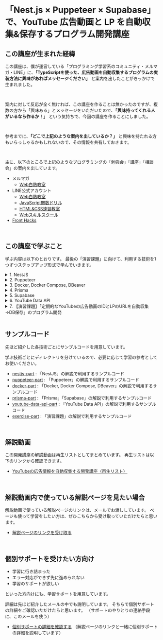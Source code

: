 # 「Nest.js × Puppeteer × Supabase」で、YouTube 広告動画と LP を自動収集&保存するプログラム開発講座



## この講座が生まれた経緯

この講座は、僕が運営している「プログラミング学習系のコミュニティ・メルマガ・LINE」に、**「TypeScriptを使った、広告動画を自動収集するプログラムの実装方法に興味があればメッセージください」** と案内を出したことがきっかけで生まれました。

<br/>

案内に対して反応が全く無ければ、この講座を作ることは無かったのですが、複数の方から「興味ある」とメッセージをいただいたので、**「興味持ってくれる人がいるなら作るか！」** という気持ちで、今回の講座を作ることにしました。


<br/>


参考までに、**「どこで上記のような案内を出しているか？」** と興味を持たれる方もいらっしゃるかもしれないので、その情報を共有しておきます。

<br/>

主に、以下のところで上記のようなプログラミングの「勉強会」「講座」「相談会」の案内を出しています。

- メルマガ
  - [Web白熱教室](https://tsuyopon.xyz/lp/mail-magazine-training-course-for-beginner/)
- LINE公式アカウント
  - [Web白熱教室](https://tsuyopon.xyz/lp/mail-magazine/)
  - [JavaScript関数ドリル](https://js-drills.com/) 
  - [HTML&CSS速習教室](https://html-css-guide-five.vercel.app/)
  - [Webスキルスクール](https://web-skills-school.com/line-official-account/)
- [Front Hacks](https://tsuyopon.xyz/2021/02/20/fronthacks/)


<br/>

## この講座で学ぶこと


学ぶ内容は以下のとおりです。
最後の「演習課題」に向けて、利用する技術を1つずつステップアップ形式で学んでいきます。


<details>
<summary>1. NestJS</summary>
  
- バックエンドのWebフレームワーク。
- 定期実行の機能も持つ。
  
</details>

<details>
<summary>2. Puppeteer</summary>
  
- プログラムからブラウザを起動できる
- 通常のブラウザのように、ページ上の要素をクリックしたりスクロールもできる
- スクレイピングができる
  
</details>

<details>
<summary>3. Docker, Docker Compose, DBeaver</summary>
  
- Docker, Docker Composeを使って、開発環境ごとにローカルDBを用意する方法を学ぶ
- DBeaverを使って、DBの中身を確認する方法を学ぶ
  
</details>

<details>
<summary>4. Prisma</summary>
  
- プログラムからデータベースとやりとりができるライブラリ
- コマンドでDBにテーブルを作ったり、データをリセットするのも簡単なツール
  
</details>


<details>
<summary>5. Supabase</summary>
  
- Firebaseのようなバックエンド開発支援のWebサービス（BaaSの1つ）
- Firebaseとの大きな違いはRDBを使えること（FirebaseはNoSQL（Firestore））
- Firebaseと同じように無料でも使える
  
</details>

<details>
<summary>6. YouTube Data API</summary>
  
- YouTubeの操作を行えるAPI（動画、チャンネル、コメントなどの取得・作成・更新など）
- 講座では、Puppeteerを使って取得した広告動画のIDを使って、広告動画の詳細情報を取得する
  
</details>

<details>
<summary>7. 【演習課題】「定期的なYouTubeの広告動画のIDとLPのURLを自動収集→DB保存」のプログラム開発</summary>
  
- 上記の技術を学んだあとの集大成としての演習課題
- 上記各パートで実装する機能をうまく組み合わせることでできる
- 機能別に段階的に開発を進めるため、実践的な開発スキルも身につく
  
</details>

<br/>

## サンプルコード

先ほど紹介した各技術ごとにサンプルコードを用意しています。

学ぶ技術ごとにディレクトリを分けているので、必要に応じて学習の参考としてお使いください。

- [nestjs-part](https://github.com/tsuyopon-xyz/yt-ads-scraping-online-seminar/tree/main/nestjs-part) : 「NestJS」の解説で利用するサンプルコード
- [puppeteer-part](https://github.com/tsuyopon-xyz/yt-ads-scraping-online-seminar/tree/main/puppeteer-part) : 「Puppeteer」の解説で利用するサンプルコード
- [docker-part](https://github.com/tsuyopon-xyz/yt-ads-scraping-online-seminar/tree/main/docker-part) : 「Docker, Docker Compose, DBeaver」の解説で利用するサンプルコード
- [prisma-part](https://github.com/tsuyopon-xyz/yt-ads-scraping-online-seminar/tree/main/prisma-part) : 「Prisma」「Supabase」の解説で利用するサンプルコード
- [youtube-data-api-part](https://github.com/tsuyopon-xyz/yt-ads-scraping-online-seminar/tree/main/youtube-data-api-part) : 「YouTube Data API」の解説で利用するサンプルコード
- [exercise-part](https://github.com/tsuyopon-xyz/yt-ads-scraping-online-seminar/tree/main/exercise-part) : 「演習課題」の解説で利用するサンプルコード

<br/>

## 解説動画

この開発講座の解説動画は再生リストとしてまとめています。
再生リストは以下のリンクから確認できます。

- [YouTubeの広告情報を自動収集する開発講座（再生リスト）](https://www.youtube.com/playlist?list=PLgNEd6Q0CH8ETUWGzTY-n7goNAqn22cLe)


<br/>

## 解説動画内で使っている解説ページを見たい場合

解説動画で使っている解説ページのリンクは、メールでお渡ししています。
ページも使って学習をしたい方は、ぜひこちらから受け取っていただけたらと思います。

- [解説ページのリンクを受け取る](https://automation001.jp/p/r/TPNKhF0I) 

<br/>

## 個別サポートを受けたい方向け

- 学習に行き詰まった
- エラー対応ができず先に進められない
- 学習のサポートが欲しい

といった方向けにも、学習サポートを用意しています。

詳細は先ほど紹介したメールの中でも説明しています。
そちらで個別サポートの詳細をご確認いただけたらと思います。
（サポートのやりとりの連絡手段に、このメールを使う）

- [個別サポートの詳細を確認する](https://automation001.jp/p/r/TPNKhF0I) （解説ページのリンクと一緒に個別サポートの詳細を説明しています）
